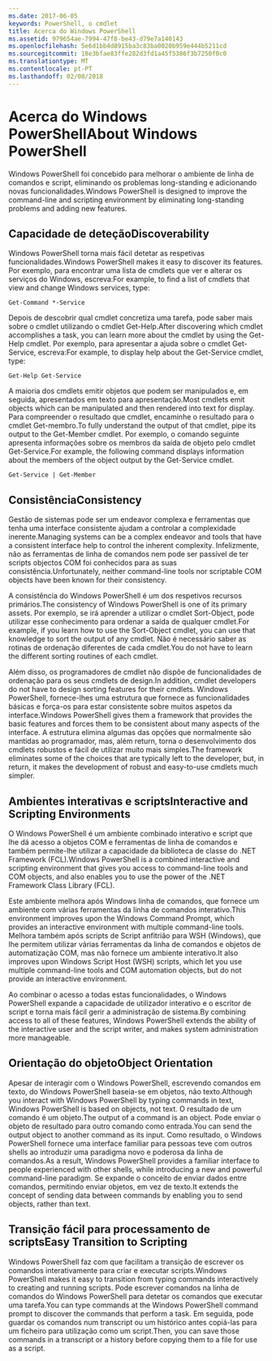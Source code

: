 ```yaml
---
ms.date: 2017-06-05
keywords: PowerShell, o cmdlet
title: Acerca do Windows PowerShell
ms.assetid: 979654ae-7994-47f8-be43-d79e7a140143
ms.openlocfilehash: 5e6d1bb4d8915ba3c83ba0020b959e444b5211cd
ms.sourcegitcommit: 18e3bfae83ffe282d3fd1a45f5386f3b7250f0c0
ms.translationtype: MT
ms.contentlocale: pt-PT
ms.lasthandoff: 02/08/2018
---
```

# <a name="about-windows-powershell"></a><span data-ttu-id="63455-103">Acerca do Windows PowerShell</span><span class="sxs-lookup"><span data-stu-id="63455-103">About Windows PowerShell</span></span>
<span data-ttu-id="63455-104">Windows PowerShell foi concebido para melhorar o ambiente de linha de comandos e script, eliminando os problemas long-standing e adicionando novas funcionalidades.</span><span class="sxs-lookup"><span data-stu-id="63455-104">Windows PowerShell is designed to improve the command-line and scripting environment by eliminating long-standing problems and adding new features.</span></span>

## <a name="discoverability"></a><span data-ttu-id="63455-105">Capacidade de deteção</span><span class="sxs-lookup"><span data-stu-id="63455-105">Discoverability</span></span>
<span data-ttu-id="63455-106">Windows PowerShell torna mais fácil detetar as respetivas funcionalidades.</span><span class="sxs-lookup"><span data-stu-id="63455-106">Windows PowerShell makes it easy to discover its features.</span></span> <span data-ttu-id="63455-107">Por exemplo, para encontrar uma lista de cmdlets que ver e alterar os serviços do Windows, escreva:</span><span class="sxs-lookup"><span data-stu-id="63455-107">For example, to find a list of cmdlets that view and change Windows services, type:</span></span>

```
Get-Command *-Service
```

<span data-ttu-id="63455-108">Depois de descobrir qual cmdlet concretiza uma tarefa, pode saber mais sobre o cmdlet utilizando o cmdlet Get-Help.</span><span class="sxs-lookup"><span data-stu-id="63455-108">After discovering which cmdlet accomplishes a task, you can learn more about the cmdlet by using the Get-Help cmdlet.</span></span> <span data-ttu-id="63455-109">Por exemplo, para apresentar a ajuda sobre o cmdlet Get-Service, escreva:</span><span class="sxs-lookup"><span data-stu-id="63455-109">For example, to display help about the Get-Service cmdlet, type:</span></span>

```
Get-Help Get-Service
```
<span data-ttu-id="63455-110">A maioria dos cmdlets emitir objetos que podem ser manipulados e, em seguida, apresentados em texto para apresentação.</span><span class="sxs-lookup"><span data-stu-id="63455-110">Most cmdlets emit objects which can be manipulated and then rendered into text for display.</span></span> <span data-ttu-id="63455-111">Para compreender o resultado que cmdlet, encaminhe o resultado para o cmdlet Get-membro.</span><span class="sxs-lookup"><span data-stu-id="63455-111">To fully understand the output of that cmdlet, pipe its output to the Get-Member cmdlet.</span></span> <span data-ttu-id="63455-112">Por exemplo, o comando seguinte apresenta informações sobre os membros da saída de objeto pelo cmdlet Get-Service.</span><span class="sxs-lookup"><span data-stu-id="63455-112">For example, the following command displays information about the members of the object output by the Get-Service cmdlet.</span></span>

```
Get-Service | Get-Member
```

## <a name="consistency"></a><span data-ttu-id="63455-113">Consistência</span><span class="sxs-lookup"><span data-stu-id="63455-113">Consistency</span></span>
<span data-ttu-id="63455-114">Gestão de sistemas pode ser um endeavor complexa e ferramentas que tenha uma interface consistente ajudam a controlar a complexidade inerente.</span><span class="sxs-lookup"><span data-stu-id="63455-114">Managing systems can be a complex endeavor and tools that have a consistent interface help to control the inherent complexity.</span></span> <span data-ttu-id="63455-115">Infelizmente, não as ferramentas de linha de comandos nem pode ser passível de ter scripts objectos COM foi conhecidos para as suas consistência.</span><span class="sxs-lookup"><span data-stu-id="63455-115">Unfortunately, neither command-line tools nor scriptable COM objects have been known for their consistency.</span></span>

<span data-ttu-id="63455-116">A consistência do Windows PowerShell é um dos respetivos recursos primários.</span><span class="sxs-lookup"><span data-stu-id="63455-116">The consistency of Windows PowerShell is one of its primary assets.</span></span> <span data-ttu-id="63455-117">Por exemplo, se irá aprender a utilizar o cmdlet Sort-Object, pode utilizar esse conhecimento para ordenar a saída de qualquer cmdlet.</span><span class="sxs-lookup"><span data-stu-id="63455-117">For example, if you learn how to use the Sort-Object cmdlet, you can use that knowledge to sort the output of any cmdlet.</span></span> <span data-ttu-id="63455-118">Não é necessário saber as rotinas de ordenação diferentes de cada cmdlet.</span><span class="sxs-lookup"><span data-stu-id="63455-118">You do not have to learn the different sorting routines of each cmdlet.</span></span>

<span data-ttu-id="63455-119">Além disso, os programadores de cmdlet não dispõe de funcionalidades de ordenação para os seus cmdlets de design.</span><span class="sxs-lookup"><span data-stu-id="63455-119">In addition, cmdlet developers do not have to design sorting features for their cmdlets.</span></span> <span data-ttu-id="63455-120">Windows PowerShell, fornece-lhes uma estrutura que fornece as funcionalidades básicas e força-os para estar consistente sobre muitos aspetos da interface.</span><span class="sxs-lookup"><span data-stu-id="63455-120">Windows PowerShell gives them a framework that provides the basic features and forces them to be consistent about many aspects of the interface.</span></span> <span data-ttu-id="63455-121">A estrutura elimina algumas das opções que normalmente são mantidas ao programador, mas, além return, torna o desenvolvimento dos cmdlets robustos e fácil de utilizar muito mais simples.</span><span class="sxs-lookup"><span data-stu-id="63455-121">The framework eliminates some of the choices that are typically left to the developer, but, in return, it makes the development of robust and easy-to-use cmdlets much simpler.</span></span>

## <a name="interactive-and-scripting-environments"></a><span data-ttu-id="63455-122">Ambientes interativas e scripts</span><span class="sxs-lookup"><span data-stu-id="63455-122">Interactive and Scripting Environments</span></span>
<span data-ttu-id="63455-123">O Windows PowerShell é um ambiente combinado interativo e script que lhe dá acesso a objetos COM e ferramentas de linha de comandos e também permite-lhe utilizar a capacidade da biblioteca de classe do .NET Framework (FCL).</span><span class="sxs-lookup"><span data-stu-id="63455-123">Windows PowerShell is a combined interactive and scripting environment that gives you access to command-line tools and COM objects, and also enables you to use the power of the .NET Framework Class Library (FCL).</span></span>

<span data-ttu-id="63455-124">Este ambiente melhora após Windows linha de comandos, que fornece um ambiente com várias ferramentas da linha de comandos interativo.</span><span class="sxs-lookup"><span data-stu-id="63455-124">This environment improves upon the Windows Command Prompt, which provides an interactive environment with multiple command-line tools.</span></span> <span data-ttu-id="63455-125">Melhora também após scripts de Script anfitrião para WSH (Windows), que lhe permitem utilizar várias ferramentas da linha de comandos e objetos de automatização COM, mas não fornece um ambiente interativo.</span><span class="sxs-lookup"><span data-stu-id="63455-125">It also improves upon Windows Script Host (WSH) scripts, which let you use multiple command-line tools and COM automation objects, but do not provide an interactive environment.</span></span>

<span data-ttu-id="63455-126">Ao combinar o acesso a todas estas funcionalidades, o Windows PowerShell expande a capacidade de utilizador interativo e o escritor de script e torna mais fácil gerir a administração de sistema.</span><span class="sxs-lookup"><span data-stu-id="63455-126">By combining access to all of these features, Windows PowerShell extends the ability of the interactive user and the script writer, and makes system administration more manageable.</span></span>

## <a name="object-orientation"></a><span data-ttu-id="63455-127">Orientação do objeto</span><span class="sxs-lookup"><span data-stu-id="63455-127">Object Orientation</span></span>
<span data-ttu-id="63455-128">Apesar de interagir com o Windows PowerShell, escrevendo comandos em texto, do Windows PowerShell baseia-se em objetos, não texto.</span><span class="sxs-lookup"><span data-stu-id="63455-128">Although you interact with Windows PowerShell by typing commands in text, Windows PowerShell is based on objects, not text.</span></span> <span data-ttu-id="63455-129">O resultado de um comando é um objeto.</span><span class="sxs-lookup"><span data-stu-id="63455-129">The output of a command is an object.</span></span> <span data-ttu-id="63455-130">Pode enviar o objeto de resultado para outro comando como entrada.</span><span class="sxs-lookup"><span data-stu-id="63455-130">You can send the output object to another command as its input.</span></span> <span data-ttu-id="63455-131">Como resultado, o Windows PowerShell fornece uma interface familiar para pessoas teve com outros shells ao introduzir uma paradigma novo e poderosa da linha de comandos.</span><span class="sxs-lookup"><span data-stu-id="63455-131">As a result, Windows PowerShell provides a familiar interface to people experienced with other shells, while introducing a new and powerful command-line paradigm.</span></span> <span data-ttu-id="63455-132">Se expande o conceito de enviar dados entre comandos, permitindo enviar objetos, em vez de texto.</span><span class="sxs-lookup"><span data-stu-id="63455-132">It extends the concept of sending data between commands by enabling you to send objects, rather than text.</span></span>

## <a name="easy-transition-to-scripting"></a><span data-ttu-id="63455-133">Transição fácil para processamento de scripts</span><span class="sxs-lookup"><span data-stu-id="63455-133">Easy Transition to Scripting</span></span>
<span data-ttu-id="63455-134">Windows PowerShell faz com que facilitam a transição de escrever os comandos interativamente para criar e executar scripts.</span><span class="sxs-lookup"><span data-stu-id="63455-134">Windows PowerShell makes it easy to transition from typing commands interactively to creating and running scripts.</span></span> <span data-ttu-id="63455-135">Pode escrever comandos na linha de comandos do Windows PowerShell para detetar os comandos que executar uma tarefa.</span><span class="sxs-lookup"><span data-stu-id="63455-135">You can type commands at the Windows PowerShell command prompt to discover the commands that perform a task.</span></span> <span data-ttu-id="63455-136">Em seguida, pode guardar os comandos num transcript ou um histórico antes copiá-las para um ficheiro para utilização como um script.</span><span class="sxs-lookup"><span data-stu-id="63455-136">Then, you can save those commands in a transcript or a history before copying them to a file for use as a script.</span></span>

